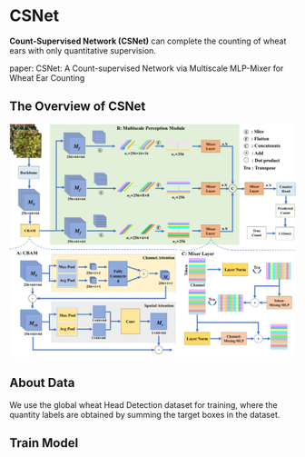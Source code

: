 # CSNet

**Count-Supervised Network (CSNet)**  can complete the counting of wheat ears with only quantitative supervision.

paper: CSNet: A Count-supervised Network via Multiscale MLP-Mixer for Wheat Ear Counting

## The Overview of CSNet
![](methodoverview.png)


## About Data
We use the global wheat Head Detection dataset for training, where the quantity labels are obtained by summing the target boxes in the dataset.

## Train Model
